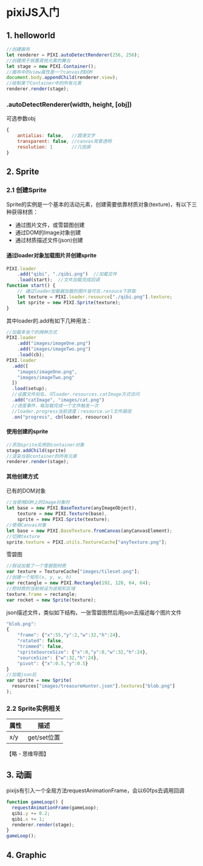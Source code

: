# pixiJS入门

## 1. helloworld
```js
//创建画布
let renderer = PIXI.autoDetectRenderer(256, 256);
//创建用于放置其他元素的舞台
let stage = new PIXI.Container();
//画布中的view属性是一个canvas的DOM
document.body.appendChild(renderer.view);
//绘制某个Container中的所有元素
renderer.render(stage);
```

### .autoDetectRenderer(width, height, [obj])
可选参数obj  
```js
{
    antialias: false,   //圆滑文字
    transparent: false, //canvas背景透明
    resolution: 1       //几倍屏
}
```

## 2. Sprite
### 2.1 创建Sprite
Sprite的实例是一个基本的活动元素，创建需要依靠材质对象(texture)，有以下三种获得材质：  
+ 通过图片文件，或雪碧图创建  
+ 通过DOM的Image对象创建  
+ 通过材质描述文件(json)创建  

#### 通过loader对象加载图片并创建sprite
```js
PIXI.loader
    .add("qibi", "./qibi.png")  //加载文件
    .load(start);  //文件加载完成回调
function start() {
    // 通过loader加载器加载的图片皆可在.resouce下获取
    let texture = PIXI.loader.resource["./qibi.png"].texture;
    let sprite = new PIXI.Sprite(texture);
}
```
其中loader的.add有如下几种用法：
```js
//加载多张个的两种方式
PIXI.loader
    .add("images/imageOne.png")
    .add("images/imageTwo.png")
    .load(cb);
PIXI.loader
  .add([
    "images/imageOne.png",
    "images/imageTwo.png"
  ])
  .load(setup);
  //设置文件别名，可loader.resources.catImage方式访问
  .add("catImage", "images/cat.png")
  //进度事件，每加载完成一个文件触发一次
  //loader.progress当前进度；resource.url文件路径
  .on("progress", cb(loader, resource))
```

#### 使用创建的sprite
```js
//添加sprite实例到container对象
stage.addChild(sprite)
//渲染当前container的所有元素
renderer.render(stage);
```

#### 其他创建方式
已有的DOM对象  
```js
//当使用DOM上的Image对象时
let base = new PIXI.BaseTexture(anyImageObject),
    texture = new PIXI.Texture(base),
    sprite = new PIXI.Sprite(texture);
//使用Canvas对象
let base = new PIXI.BaseTexture.fromCanvas(anyCanvasElement);
//切换texture
sprite.texture = PIXI.utils.TextureCache["anyTexture.png"];
```

雪碧图  
```js
//假设加载了一个雪碧图材质
var texture = TextureCache["images/tileset.png"];
//创建一个矩形(x, y, w, h)
var rectangle = new PIXI.Rectangle(192, 128, 64, 64);
//把材质的当前帧设为该矩形区域
texture.frame = rectangle;
var rocket = new Sprite(texture);
```

json描述文件，类似如下结构，一张雪碧图然后用json去描述每个图片文件  
```js
"blob.png":
{
    "frame": {"x":55,"y":2,"w":32,"h":24},
    "rotated": false,
    "trimmed": false,
    "spriteSourceSize": {"x":0,"y":0,"w":32,"h":24},
    "sourceSize": {"w":32,"h":24},
    "pivot": {"x":0.5,"y":0.5}
}
//加载json后
var sprite = new Sprite(
  resources["images/treasureHunter.json"].textures["blob.png"]
);
```

### 2.2 Sprite实例相关
属性 | 描述
--- | ---
x/y | get/set位置

【略 - 思维导图】


## 3. 动画
pixijs有引入一个全局方法requestAnimationFrame，会以60fps去调用回调
```js
function gameLoop() {
  requestAnimationFrame(gameLoop);
  qibi.y += 0.2;
  qibi.x += 1;
  renderer.render(stage);
}
gameLoop();
```

## 4. Graphic






